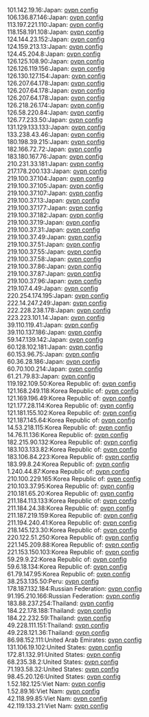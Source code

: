 101.142.19.16:Japan: [ovpn config](vpn/101_142_19_16.ovpn)  
106.136.87.146:Japan: [ovpn config](vpn/106_136_87_146.ovpn)  
113.197.221.110:Japan: [ovpn config](vpn/113_197_221_110.ovpn)  
118.158.191.108:Japan: [ovpn config](vpn/118_158_191_108.ovpn)  
124.144.23.152:Japan: [ovpn config](vpn/124_144_23_152.ovpn)  
124.159.213.13:Japan: [ovpn config](vpn/124_159_213_13.ovpn)  
124.45.204.8:Japan: [ovpn config](vpn/124_45_204_8.ovpn)  
126.125.108.90:Japan: [ovpn config](vpn/126_125_108_90.ovpn)  
126.126.119.156:Japan: [ovpn config](vpn/126_126_119_156.ovpn)  
126.130.127.154:Japan: [ovpn config](vpn/126_130_127_154.ovpn)  
126.207.64.178:Japan: [ovpn config](vpn/126_207_64_178.ovpn)  
126.207.64.178:Japan: [ovpn config](vpn/126_207_64_178.ovpn)  
126.207.64.178:Japan: [ovpn config](vpn/126_207_64_178.ovpn)  
126.218.26.174:Japan: [ovpn config](vpn/126_218_26_174.ovpn)  
126.58.220.84:Japan: [ovpn config](vpn/126_58_220_84.ovpn)  
126.77.233.50:Japan: [ovpn config](vpn/126_77_233_50.ovpn)  
131.129.133.133:Japan: [ovpn config](vpn/131_129_133_133.ovpn)  
133.238.43.46:Japan: [ovpn config](vpn/133_238_43_46.ovpn)  
180.198.39.215:Japan: [ovpn config](vpn/180_198_39_215.ovpn)  
182.166.72.72:Japan: [ovpn config](vpn/182_166_72_72.ovpn)  
183.180.167.76:Japan: [ovpn config](vpn/183_180_167_76.ovpn)  
210.231.33.181:Japan: [ovpn config](vpn/210_231_33_181.ovpn)  
217.178.200.133:Japan: [ovpn config](vpn/217_178_200_133.ovpn)  
219.100.37.104:Japan: [ovpn config](vpn/219_100_37_104.ovpn)  
219.100.37.105:Japan: [ovpn config](vpn/219_100_37_105.ovpn)  
219.100.37.107:Japan: [ovpn config](vpn/219_100_37_107.ovpn)  
219.100.37.13:Japan: [ovpn config](vpn/219_100_37_13.ovpn)  
219.100.37.177:Japan: [ovpn config](vpn/219_100_37_177.ovpn)  
219.100.37.182:Japan: [ovpn config](vpn/219_100_37_182.ovpn)  
219.100.37.19:Japan: [ovpn config](vpn/219_100_37_19.ovpn)  
219.100.37.31:Japan: [ovpn config](vpn/219_100_37_31.ovpn)  
219.100.37.49:Japan: [ovpn config](vpn/219_100_37_49.ovpn)  
219.100.37.51:Japan: [ovpn config](vpn/219_100_37_51.ovpn)  
219.100.37.55:Japan: [ovpn config](vpn/219_100_37_55.ovpn)  
219.100.37.58:Japan: [ovpn config](vpn/219_100_37_58.ovpn)  
219.100.37.86:Japan: [ovpn config](vpn/219_100_37_86.ovpn)  
219.100.37.87:Japan: [ovpn config](vpn/219_100_37_87.ovpn)  
219.100.37.96:Japan: [ovpn config](vpn/219_100_37_96.ovpn)  
219.107.4.49:Japan: [ovpn config](vpn/219_107_4_49.ovpn)  
220.254.174.195:Japan: [ovpn config](vpn/220_254_174_195.ovpn)  
222.14.247.249:Japan: [ovpn config](vpn/222_14_247_249.ovpn)  
222.228.238.178:Japan: [ovpn config](vpn/222_228_238_178.ovpn)  
223.223.101.14:Japan: [ovpn config](vpn/223_223_101_14.ovpn)  
39.110.119.41:Japan: [ovpn config](vpn/39_110_119_41.ovpn)  
39.110.137.186:Japan: [ovpn config](vpn/39_110_137_186.ovpn)  
59.147.139.142:Japan: [ovpn config](vpn/59_147_139_142.ovpn)  
60.128.102.181:Japan: [ovpn config](vpn/60_128_102_181.ovpn)  
60.153.96.75:Japan: [ovpn config](vpn/60_153_96_75.ovpn)  
60.36.28.186:Japan: [ovpn config](vpn/60_36_28_186.ovpn)  
60.70.100.214:Japan: [ovpn config](vpn/60_70_100_214.ovpn)  
61.21.79.83:Japan: [ovpn config](vpn/61_21_79_83.ovpn)  
119.192.109.50:Korea Republic of: [ovpn config](vpn/119_192_109_50.ovpn)  
121.168.249.118:Korea Republic of: [ovpn config](vpn/121_168_249_118.ovpn)  
121.169.196.49:Korea Republic of: [ovpn config](vpn/121_169_196_49.ovpn)  
121.177.28.114:Korea Republic of: [ovpn config](vpn/121_177_28_114.ovpn)  
121.181.155.102:Korea Republic of: [ovpn config](vpn/121_181_155_102.ovpn)  
121.187.145.64:Korea Republic of: [ovpn config](vpn/121_187_145_64.ovpn)  
14.53.218.115:Korea Republic of: [ovpn config](vpn/14_53_218_115.ovpn)  
14.76.11.136:Korea Republic of: [ovpn config](vpn/14_76_11_136.ovpn)  
182.215.90.132:Korea Republic of: [ovpn config](vpn/182_215_90_132.ovpn)  
183.103.133.82:Korea Republic of: [ovpn config](vpn/183_103_133_82.ovpn)  
183.106.84.223:Korea Republic of: [ovpn config](vpn/183_106_84_223.ovpn)  
183.99.8.24:Korea Republic of: [ovpn config](vpn/183_99_8_24.ovpn)  
1.240.44.87:Korea Republic of: [ovpn config](vpn/1_240_44_87.ovpn)  
210.100.229.165:Korea Republic of: [ovpn config](vpn/210_100_229_165.ovpn)  
210.103.37.95:Korea Republic of: [ovpn config](vpn/210_103_37_95.ovpn)  
210.181.65.20:Korea Republic of: [ovpn config](vpn/210_181_65_20.ovpn)  
211.184.113.133:Korea Republic of: [ovpn config](vpn/211_184_113_133.ovpn)  
211.184.24.38:Korea Republic of: [ovpn config](vpn/211_184_24_38.ovpn)  
211.187.219.159:Korea Republic of: [ovpn config](vpn/211_187_219_159.ovpn)  
211.194.240.41:Korea Republic of: [ovpn config](vpn/211_194_240_41.ovpn)  
218.145.123.30:Korea Republic of: [ovpn config](vpn/218_145_123_30.ovpn)  
220.122.51.250:Korea Republic of: [ovpn config](vpn/220_122_51_250.ovpn)  
221.145.209.88:Korea Republic of: [ovpn config](vpn/221_145_209_88.ovpn)  
221.153.150.103:Korea Republic of: [ovpn config](vpn/221_153_150_103.ovpn)  
59.29.9.22:Korea Republic of: [ovpn config](vpn/59_29_9_22.ovpn)  
59.6.18.134:Korea Republic of: [ovpn config](vpn/59_6_18_134.ovpn)  
61.79.147.95:Korea Republic of: [ovpn config](vpn/61_79_147_95.ovpn)  
38.253.135.50:Peru: [ovpn config](vpn/38_253_135_50.ovpn)  
178.187.132.184:Russian Federation: [ovpn config](vpn/178_187_132_184.ovpn)  
91.195.210.166:Russian Federation: [ovpn config](vpn/91_195_210_166.ovpn)  
183.88.237.254:Thailand: [ovpn config](vpn/183_88_237_254.ovpn)  
184.22.178.188:Thailand: [ovpn config](vpn/184_22_178_188.ovpn)  
184.22.232.59:Thailand: [ovpn config](vpn/184_22_232_59.ovpn)  
49.228.111.151:Thailand: [ovpn config](vpn/49_228_111_151.ovpn)  
49.228.121.36:Thailand: [ovpn config](vpn/49_228_121_36.ovpn)  
86.98.152.111:United Arab Emirates: [ovpn config](vpn/86_98_152_111.ovpn)  
131.106.19.102:United States: [ovpn config](vpn/131_106_19_102.ovpn)  
172.81.132.91:United States: [ovpn config](vpn/172_81_132_91.ovpn)  
68.235.38.2:United States: [ovpn config](vpn/68_235_38_2.ovpn)  
71.193.58.32:United States: [ovpn config](vpn/71_193_58_32.ovpn)  
98.45.20.126:United States: [ovpn config](vpn/98_45_20_126.ovpn)  
1.52.182.125:Viet Nam: [ovpn config](vpn/1_52_182_125.ovpn)  
1.52.89.16:Viet Nam: [ovpn config](vpn/1_52_89_16.ovpn)  
42.118.99.85:Viet Nam: [ovpn config](vpn/42_118_99_85.ovpn)  
42.119.133.21:Viet Nam: [ovpn config](vpn/42_119_133_21.ovpn)  
